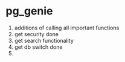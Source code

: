 # pg_genie

1. additions of calling all important functions
2. get security done
3. get search functionality
4. get db switch done
5. 